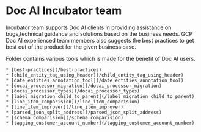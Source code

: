 # Doc AI Incubator team

Incubator team supports Doc AI clients in providing assistance on bugs,technical guidance and solutions
based on the business needs. GCP Doc AI experienced team members also suggests the best practices to get
best out of the product for the given business case.

Folder contains various tools which is made for the benefit of Doc AI users.

    * [best-practices](/best-practices)
    * [child_entity_tag_using_header](/child_entity_tag_using_header)
    * [date_entities_annotation_tool](/date_entities_annotation_tool)
    * [docai_processor_migration](/docai_processor_migration)
    * [docai_processor_types](/docai_processor_types)
    * [label_migration_child_to_parent](/label_migration_child_to_parent)
    * [line_item_comparision](/line_item_comparision)
    * [line_item_improver](/line_item_improver)
    * [parsed_json_split_address](/parsed_json_split_address)
    * [schema_comparision](/schema_comparision)
    * [tagging_customer_account_number](/tagging_customer_account_number)